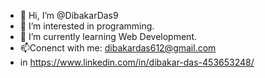 - 👋 Hi, I’m @DibakarDas9
- 👀 I’m interested in programming.
- 🌱 I’m currently learning Web Development.
- 📫Conenct with me: dibakardas612@gmail.com
- in https://www.linkedin.com/in/dibakar-das-453653248/

<!---
DibakarDas9/DibakarDas9 is a ✨ special ✨ repository because its `README.md` (this file) appears on your GitHub profile.
You can click the Preview link to take a look at your changes.
--->
